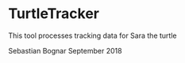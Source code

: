 # TurtleTracker

This tool processes tracking data for Sara the turtle

Sebastian Bognar 
September 2018 